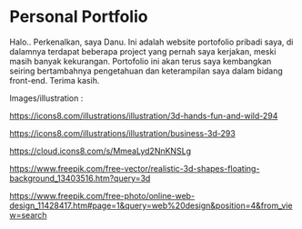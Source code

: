 # Personal Portfolio 

Halo.. Perkenalkan, saya Danu. Ini adalah website portofolio pribadi saya, di dalamnya terdapat beberapa project yang pernah saya kerjakan, meski masih banyak kekurangan. Portofolio ini akan terus saya kembangkan seiring bertambahnya pengetahuan dan keterampilan saya dalam bidang front-end. Terima kasih.

Images/illustration :

https://icons8.com/illustrations/illustration/3d-hands-fun-and-wild-294

https://icons8.com/illustrations/illustration/business-3d-293

https://cloud.icons8.com/s/MmeaLyd2NnKNSLg

https://www.freepik.com/free-vector/realistic-3d-shapes-floating-background_13403516.htm?query=3d

https://www.freepik.com/free-photo/online-web-design_11428417.htm#page=1&query=web%20design&position=4&from_view=search
